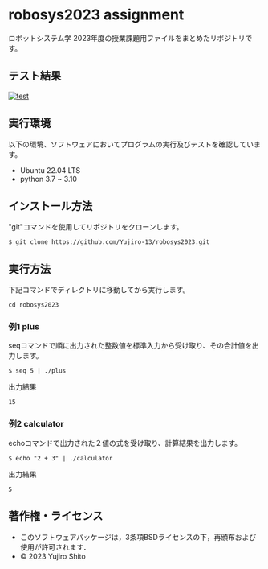 # robosys2023 assignment
ロボットシステム学 2023年度の授業課題用ファイルをまとめたリポジトリです。

## テスト結果
[![test](https://github.com/Yujiro-13/robosys2023/actions/workflows/test.yml/badge.svg)](https://github.com/Yujiro-13/robosys2023/actions/workflows/test.yml)

## 実行環境
以下の環境、ソフトウェアにおいてプログラムの実行及びテストを確認しています。
- Ubuntu 22.04 LTS
 - python 3.7 ~ 3.10

## インストール方法
"git"コマンドを使用してリポジトリをクローンします。
```
$ git clone https://github.com/Yujiro-13/robosys2023.git
```

## 実行方法
下記コマンドでディレクトリに移動してから実行します。
```
cd robosys2023
```
### 例1 plus
seqコマンドで順に出力された整数値を標準入力から受け取り、その合計値を出力します。
```
$ seq 5 | ./plus
```
出力結果
```
15
```
### 例2 calculator
echoコマンドで出力された２値の式を受け取り、計算結果を出力します。
```
$ echo "2 + 3" | ./calculator
```
出力結果
```
5
```




## 著作権・ライセンス
* このソフトウェアパッケージは，3条項BSDライセンスの下，再頒布および使用が許可されます．
* © 2023 Yujiro Shito
